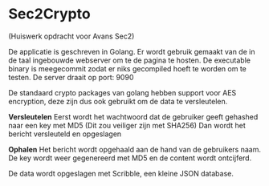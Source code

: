 # Sec2Crypto
(Huiswerk opdracht voor Avans Sec2) 

De applicatie is geschreven in Golang. Er wordt gebruik gemaakt van de in de taal ingebouwde webserver om te de pagina te hosten. 
De executable binary is meegecommit zodat er niks gecompiled hoeft te worden om te testen. De server draait op port: 9090

De standaard crypto packages van golang hebben support voor AES encryption, deze zijn dus ook gebruikt om de data te versleutelen.

  <b>Versleutelen</b>
  Eerst wordt het wachtwoord dat de gebruiker geeft gehashed naar een key met MD5 (Dit zou veiliger zijn met SHA256)
  Dan wordt het bericht versleuteld en opgeslagen
  
  <b>Ophalen</b>
  Het bericht wordt opgehaald aan de hand van de gebruikers naam. 
  De key wordt weer gegenereerd met MD5 en de content wordt ontcijferd.
  
De data wordt opgeslagen met Scribble, een kleine JSON database. 
 
